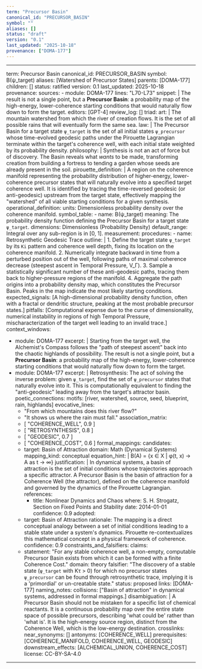 ```yaml
---
term: "Precursor Basin"
canonical_id: "PRECURSOR_BASIN"
symbol: ""
aliases: []
status: "draft"
version: "0.1"
last_updated: "2025-10-18"
provenance: ["DOMA-177"]
---
```


---
term: Precursor Basin
canonical_id: PRECURSOR_BASIN
symbol: B(ψ_target)
aliases: [Watershed of Precursor States]
parents: [DOMA-177]
children: []
status: ratified
version: 0.1
last_updated: 2025-10-18
provenance:
  sources:
    - module: DOMA-177
      lines: "L70-L73"
      snippet: |
        The result is not a single point, but a **Precursor Basin**: a probability map of the high-energy, lower-coherence starting conditions that would naturally flow down to form the target.
  editors: [GPT-4]
  review_log: []
triad:
  art: |
    The mountain watershed from which the river of creation flows. It is the set of all possible rains that will eventually form the same sea.
  law: |
    The Precursor Basin for a target state `ψ_target` is the set of all initial states `ψ_precursor` whose time-evolved geodesic paths under the Pirouette Lagrangian terminate within the target's coherence well, with each initial state weighted by its probability density.
  philosophy: |
    Synthesis is not an act of force but of discovery. The Basin reveals what *wants* to be made, transforming creation from building a fortress to tending a garden whose seeds are already present in the soil.
pirouette_definition: |
  A region on the coherence manifold representing the probability distribution of higher-energy, lower-coherence precursor states that will naturally evolve into a specified target coherence well. It is identified by tracing the time-reversed geodesic (or anti-geodesic) upstream from the target state, effectively mapping the "watershed" of all viable starting conditions for a given synthesis.
operational_definition:
  units: Dimensionless probability density over the coherence manifold.
  symbol_table:
    - name: B(ψ_target)
      meaning: The probability density function defining the Precursor Basin for a target state `ψ_target`.
      dimensions: Dimensionless (Probability Density)
      default_range: Integral over any sub-region is in [0, 1].
  measurement:
    procedures:
      - name: Retrosynthetic Geodesic Trace
        outline: |
          1. Define the target state `ψ_target` by its `Ki` pattern and coherence well depth, fixing its location on the coherence manifold.
          2. Numerically integrate backward in time from a perturbed position out of the well, following paths of maximal coherence decrease (steepest ascent in Temporal Pressure, V_Γ).
          3. Sample a statistically significant number of these anti-geodesic paths, tracing them back to higher-pressure regions of the manifold.
          4. Aggregate the path origins into a probability density map, which constitutes the Precursor Basin. Peaks in the map indicate the most likely starting conditions.
        expected_signals: [A high-dimensional probability density function, often with a fractal or dendritic structure, peaking at the most probable precursor states.]
        pitfalls: [Computational expense due to the curse of dimensionality, numerical instability in regions of high Temporal Pressure, mischaracterization of the target well leading to an invalid trace.]
context_windows:
  - module: DOMA-177
    excerpt: |
      Starting from the target well, the Alchemist's Compass follows the "path of steepest ascent" back into the chaotic highlands of possibility. The result is not a single point, but a **Precursor Basin**: a probability map of the high-energy, lower-coherence starting conditions that would naturally flow down to form the target.
  - module: DOMA-177
    excerpt: |
      Retrosynthesis: The act of solving the inverse problem: given `ψ_target`, find the set of `ψ_precursor` states that naturally evolve into it. This is computationally equivalent to finding the "anti-geodesic" leading away from the target's attractor basin.
poetic_connections:
  motifs: [river, watershed, source, seed, blueprint, rain, highlands]
  evocative_lines:
    - "From which mountains does this river flow?"
    - "It shows us where the rain must fall."
  association_matrix:
    - [ "COHERENCE_WELL", 0.9 ]
    - [ "RETROSYNTHESIS", 0.8 ]
    - [ "GEODESIC", 0.7 ]
    - [ "COHERENCE_COST", 0.6 ]
formal_mappings:
  candidates:
    - target: Basin of Attraction
      domain: Math (Dynamical Systems)
      mapping_kind: conceptual
      equation_hint: |
        B(A) = {x ∈ X | φ(t, x) → A as t → ∞}
      justification: |
        In dynamical systems, a basin of attraction is the set of initial conditions whose trajectories approach a specific attractor. A Precursor Basin is the basin of attraction for a Coherence Well (the attractor), defined on the coherence manifold and governed by the dynamics of the Pirouette Lagrangian.
      references:
        - title: Nonlinear Dynamics and Chaos
          where: S. H. Strogatz, Section on Fixed Points and Stability
          date: 2014-01-01
      confidence: 0.9
  adopted:
    - target: Basin of Attraction
      rationale: The mapping is a direct conceptual analogy between a set of initial conditions leading to a stable state under a system's dynamics. Pirouette re-contextualizes this mathematical concept in a physical framework of coherence.
      confidence: 0.9
constraints_and_falsifiers:
  claims:
    - statement: "For any stable coherence well, a non-empty, computable Precursor Basin exists from which it can be formed with a finite Coherence Cost."
      domain: theory
      falsifier: "The discovery of a stable state (`ψ_target` with Kτ > 0) for which no precursor states `ψ_precursor` can be found through retrosynthetic trace, implying it is a 'primordial' or un-creatable state."
      status: proposed
      links: [DOMA-177]
naming_notes:
  collisions: ["Basin of attraction" in dynamical systems, addressed in formal mappings.]
  disambiguation: |
    A Precursor Basin should not be mistaken for a specific list of chemical reactants. It is a continuous probability map over the entire state space of possible precursors, describing 'what could be' rather than 'what is'. It is the high-energy source region, distinct from the Coherence Well, which is the low-energy destination.
crosslinks:
  near_synonyms: []
  antonyms: [COHERENCE_WELL]
  prerequisites: [COHERENCE_MANIFOLD, COHERENCE_WELL, GEODESIC]
  downstream_effects: [ALCHEMICAL_UNION, COHERENCE_COST]
license: CC-BY-SA-4.0
---